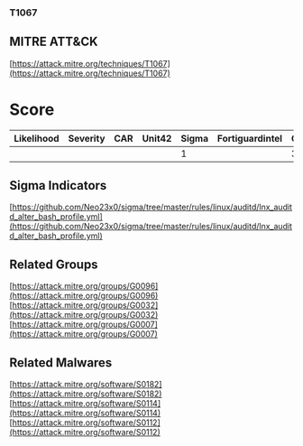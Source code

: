 
### T1067
## MITRE ATT&CK
[https://attack.mitre.org/techniques/T1067](https://attack.mitre.org/techniques/T1067)

# Score

| Likelihood | Severity | CAR | Unit42 | Sigma | Fortiguardintel | Groups | Malwares | Tools |
| ---------- | -------- | --- | ------ | ----- | --------------- | ---  | --- | --- |
 |   |   |   |   | 1 |   | 3 | 3 |   |



## Sigma Indicators

[https://github.com/Neo23x0/sigma/tree/master/rules/linux/auditd/lnx_auditd_alter_bash_profile.yml](https://github.com/Neo23x0/sigma/tree/master/rules/linux/auditd/lnx_auditd_alter_bash_profile.yml)
[]()


## Related Groups

[https://attack.mitre.org/groups/G0096](https://attack.mitre.org/groups/G0096)
[https://attack.mitre.org/groups/G0032](https://attack.mitre.org/groups/G0032)
[https://attack.mitre.org/groups/G0007](https://attack.mitre.org/groups/G0007)
[]()


## Related Malwares

[https://attack.mitre.org/software/S0182](https://attack.mitre.org/software/S0182)
[https://attack.mitre.org/software/S0114](https://attack.mitre.org/software/S0114)
[https://attack.mitre.org/software/S0112](https://attack.mitre.org/software/S0112)
[]()

